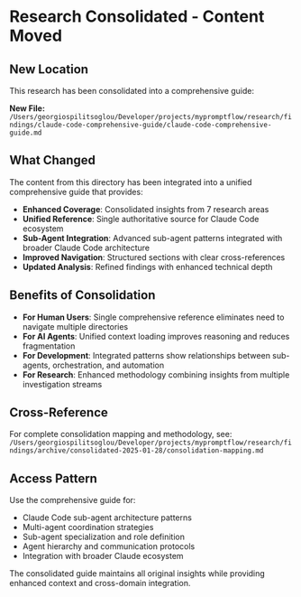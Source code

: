 # Research Consolidated - Content Moved

## New Location

This research has been consolidated into a comprehensive guide:

**New File:** `/Users/georgiospilitsoglou/Developer/projects/mypromptflow/research/findings/claude-code-comprehensive-guide/claude-code-comprehensive-guide.md`

## What Changed

The content from this directory has been integrated into a unified comprehensive guide that provides:

- **Enhanced Coverage**: Consolidated insights from 7 research areas
- **Unified Reference**: Single authoritative source for Claude Code ecosystem
- **Sub-Agent Integration**: Advanced sub-agent patterns integrated with broader Claude Code architecture
- **Improved Navigation**: Structured sections with clear cross-references
- **Updated Analysis**: Refined findings with enhanced technical depth

## Benefits of Consolidation

- **For Human Users**: Single comprehensive reference eliminates need to navigate multiple directories
- **For AI Agents**: Unified context loading improves reasoning and reduces fragmentation
- **For Development**: Integrated patterns show relationships between sub-agents, orchestration, and automation
- **For Research**: Enhanced methodology combining insights from multiple investigation streams

## Cross-Reference

For complete consolidation mapping and methodology, see:
`/Users/georgiospilitsoglou/Developer/projects/mypromptflow/research/findings/archive/consolidated-2025-01-28/consolidation-mapping.md`

## Access Pattern

Use the comprehensive guide for:
- Claude Code sub-agent architecture patterns
- Multi-agent coordination strategies
- Sub-agent specialization and role definition
- Agent hierarchy and communication protocols
- Integration with broader Claude ecosystem

The consolidated guide maintains all original insights while providing enhanced context and cross-domain integration.